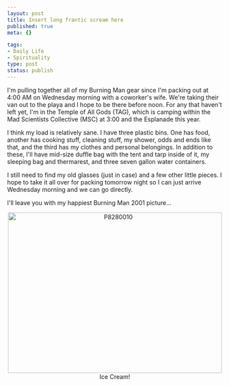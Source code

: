 ```yaml
--- 
layout: post
title: Insert long frantic scream here
published: true
meta: {}

tags: 
- Daily Life
- Spirituality
type: post
status: publish
---
```

I'm pulling together all of my Burning Man gear since I'm packing out at 4:00 AM on Wednesday morning with a coworker's wife. We're taking their van out to the playa and I hope to be there before noon. For any that haven't left yet, I'm in the Temple of All Gods (TAG), which is camping within the Mad Scientists Collective (MSC) at 3:00 and the Esplanade this year.

I think my load is relatively sane. I have three plastic bins. One has food, another has cooking stuff, cleaning stuff, my shower, odds and ends like that, and the third has my clothes and personal belongings. In addition to these, I'll have mid-size duffle bag with the tent and tarp inside of it, my sleeping bag and thermarest, and three seven gallon water containers.

I still need to find my old glasses (just in case) and a few other little pieces. I hope to take it all over for packing tomorrow night so I can just arrive Wednesday morning and we can go directly.

I'll leave you with my happiest Burning Man 2001 picture...

<p align="center"><a title="Photo Sharing" href="http://www.flickr.com/photos/albill/129633960/"><img width="500" height="375" alt="P8280010" src="http://static.flickr.com/53/129633960_1db5d1f050.jpg" /></a>
Ice Cream!
